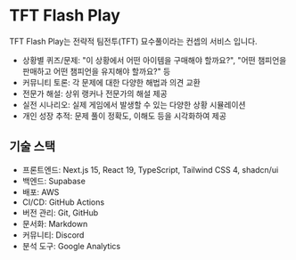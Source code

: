 # TFT Flash Play
TFT Flash Play는 전략적 팀전투(TFT) 묘수풀이라는 컨셉의 서비스 입니다.

- 상황별 퀴즈/문제: "이 상황에서 어떤 아이템을 구매해야 할까요?", "어떤 챔피언을 판매하고 어떤 챔피언을 유지해야 할까요?" 등
- 커뮤니티 토론: 각 문제에 대한 다양한 해법과 의견 교환
- 전문가 해설: 상위 랭커나 전문가의 해설 제공
- 실전 시나리오: 실제 게임에서 발생할 수 있는 다양한 상황 시뮬레이션
- 개인 성장 추적: 문제 풀이 정확도, 이해도 등을 시각화하여 제공

## 기술 스택
- 프론트엔드: Next.js 15, React 19, TypeScript, Tailwind CSS 4, shadcn/ui
- 백엔드: Supabase
- 배포: AWS
- CI/CD: GitHub Actions
- 버전 관리: Git, GitHub
- 문서화: Markdown
- 커뮤니티: Discord
- 분석 도구: Google Analytics

